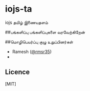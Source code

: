 # iojs-ta
iojs தமிழ் இணையதளம்

##பங்களிப்பு
  பங்களிப்புகளை வரவேற்கிறேன்

##மொழிபெயர்ப்பு குழு உறுப்பினர்கள்
 - Ramesh ([@rmsr35](https://twitter.com/rmsr35))
 - 
 
## Licence
[MIT]

